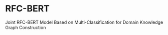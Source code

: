 # RFC-BERT
Joint RFC-BERT Model Based on Multi-Classification for Domain Knowledge Graph Construction
